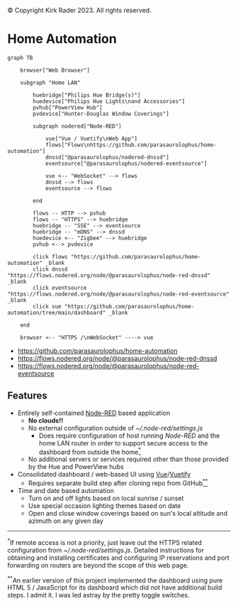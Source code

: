 &copy; Copyright Kirk Rader 2023. All rights reserved.

# Home Automation

```mermaid
graph TB

    browser["Web Browser"]

    subgraph "Home LAN"

        huebridge["Philips Hue Bridge(s)"]
        huedevice["Philips Hue Lights\nand Accessories"]
        pvhub["PowerView Hub"]
        pvdevice["Hunter-Douglas Window Coverings"]

        subgraph nodered["Node-RED"]

            vue["Vue / Vuetify\nWeb App"]
            flows["Flows\nhttps://github.com/parasaurolophus/home-automation"]
            dnssd["@parasaurolophus/nodered-dnssd"]
            eventsource["@parasaurolophus/nodered-eventsource"]

            vue <-- "WebSocket" --> flows
            dnssd --> flows
            eventsource --> flows

        end

        flows -- HTTP --> pvhub
        flows -- "HTTPS" --> huebridge
        huebridge -- "SSE" --> eventsource
        huebridge -- "mDNS" --> dnssd
        huedevice <-- "Zigbee" --> huebridge
        pvhub <--> pvdevice

        click flows "https://github.com/parasaurolophus/home-automation" _blank
        click dnssd "https://flows.nodered.org/node/@parasaurolophus/node-red-dnssd" _blank
        click eventsource "https://flows.nodered.org/node/@parasaurolophus/node-red-eventsource" _blank
        click vue "https://github.com/parasaurolophus/home-automation/tree/main/dashboard" _blank

    end

    browser <-- "HTTPS /\nWebSocket" ----> vue
```

- <https://github.com/parasaurolophus/home-automation>
- <https://flows.nodered.org/node/@parasaurolophus/node-red-dnssd>
- <https://flows.nodered.org/node/@parasaurolophus/node-red-eventsource>

## Features

- Entirely self-contained [Node-RED](https://nodered.org) based application
  - **No clouds!!**
  - No external configuration outside of _~/.node-red/settings.js_
    - Does require configuration of host running _Node-RED_ and the home
      LAN router in order to support secure access to the dashboard from
      outside the home[<sup>*</sup>](#https)
  - No additional servers or services required other than those provided
    by the Hue and PowerView hubs
- Consolidated dashboard / web-based UI using
  [Vue](https://vuejs.org/)/[Vuetify](https://vuetifyjs.com/)
  - Requires separate build step after cloning repo from
    GitHub[<sup>**</sup>](#plainhtml5)
- Time and date based automation
  - Turn on and off lights based on local sunrise / sunset
  - Use special occasion lighting themes based on date
  - Open and close window coverings based on sun's local altitude and
    azimuth on any given day

---

<a id="https"></a> <sup>*</sup>If remote access is not a priority, just leave
out the HTTPS related configuration from _~/.node-red/settings.js_. Detailed
instructions for obtaining and installing certificates and configuring IP
reservations and port forwarding on routers are beyond the scope of this web page.

<a id="plainhtml5"></a> <sup>**</sup>An earlier version of this project
implemented the dashboard using pure HTML 5 / JavaScript for its dashboard which
did not have additional build steps. I admit it. I was led astray by the pretty
toggle switches.

